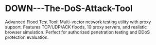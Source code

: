 # DOWN---The-DoS-Attack-Tool
Advanced Flood Test Tool: Multi-vector network testing utility with proxy support. Features TCP/UDP/ACK floods, 10 proxy servers, and realistic browser simulation. Perfect for authorized penetration testing and DDoS protection evaluation.

